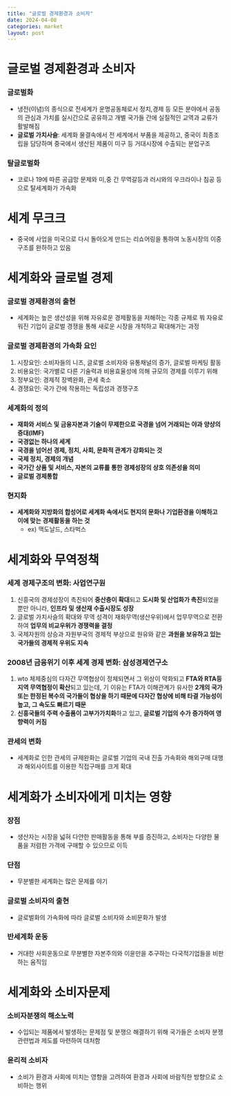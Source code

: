 ```yaml
---
title: "글로벌 경제환경과 소비자"
date: 2024-04-08
categories: market
layout: post
---
```


# 글로벌 경제환경과 소비자
### 글로벌화
- 냉전(이념)의 종식으로 전세계가 운명공동체로서 정치,경제 등 모든 분야에서 공동의 관심과 가치를 실시간으로 공유하고 개별 국가들 간에 실질적인 교역과 교류가 활발해짐
- **글로벌 가치사슬**: 세계화 물결속에서 전 세계에서 부품을 제공하고, 중국이 최종조립을 담당하며 중국에서 생산된 제품이 미구 등 거대시장에 수출되는 분업구조
### 탈글로벌화
- 코로나 19에 따른 공급망 문제와 미,중 간 무역갈등과 러시와의 우크라이나 침공 등으로 탈세계화가 가속화

# 세계 무크크
- 중국에 사업을 미국으로 다시 돌아오게 만드는 리쇼어링을 통하여 노동시장의 이중구조를 완하하고 있음

# 세계화와 글로벌 경제

### 글로벌 경제환경의 출현
- 세계화는 높은 생산성을 위해 자유로운 경제활동을 저해하는 각종 규제로 붜 자유로워진 기업이 글로벌 경쟁을 통해 새로운 시장을 개척하고 확대해가는 과정

### 글로벌 경제환경의 가속화 요인
1. 시장요인: 소비자들의 니즈, 글로벌 소비자와 유통채널의 증가, 글로벌 마케팅 활동
2. 비용요인: 국가별로 다른 기술력과 비용효율성에 의해 규모의 경제를 이루기 위해
3. 정부요인: 경제적 장벽완화, 관세 축소
4. 경쟁요인: 국가 간에 작용하는 독립성과 경쟁구조

### 세계화의 정의
- **재화와 서비스 및 금융자본과 기술이 무제한으로 국경을 넘어 거래되는 야과 양샹의 증대(IMF)**
- **국경없는 하나의 세계**
- **국경을 넘어선 경제, 정치, 사회, 문화적 관계가 강화되는 것**
- **국제 정치, 경제의 개념**
- **국가간 상품 및 서비스, 자본의 교류를 통한 경제성장의 상호 의존성을 의미**
- **글로벌 경제통합**

### 현지화
- **세계화와 지방화의 합성어로 세계화 속에서도 현지의 문화나 기업환경을 이해하고 이에 맞는 경제활동을 하는 것**
    - ex) 맥도날드, 스타벅스

# 세계화와 무역정책

### 세계 경제구조의 변화: 사업연구원
1. 신흥국의 경제성장이 촉진되어 **중산층이 확대**되고 **도시화 및 산업화가 촉진**되었을 뿐만 아니라, **인프라 및 생산재 수출시장도 성장**
2. 글로벌 가치사슬의 확대와 무역 성격이 재화무역(생산우위)에서 업무무역으로 전환하여 **업무의 비교우위가 경쟁력을 결정**
3. 국제자원의 상승과 자원부국의 경제적 부상으로 원유와 같은 **과원을 보유하고 있는 국가들의 경제적 우위도 지속**

### 2008년 금융위기 이후 세계 경제 변화: 삼성경제연구소
1. wto 체제중심의 다자간 무역협상이 정체되면서 그 위상이 약화되고 **FTA와 RTA등 지역 무역협정이 확산**되고 있는데, 기 이유는 FTA가 이해관계가 유사한 **2개의 국가 또는 한정된 복수의 국가들이 협상을 하기 때문에 다자간 협상에 비해 타결 가능성이 높고, 그 속도도 빠르기 때문**
2. **신흥국들의 주력 수출품이 고부가가치화**하고 있고, **글로벌 기업의 수가 증가하여 영향력이 커짐**

### 관세의 변화
- 세계화로 인한 관세의 규제완화는 글로벌 기업의 국내 진출 가속화와 해외구매 대행과 해외사이트를 이용한 직접구매를 크게 확대

# 세계화가 소비자에게 미치는 영향

### 장점
- 생산자는 시장을 넓혀 다얀한 판매활동을 통해 부를 증진하고, 소비자는 다양한 물품을 저렴한 가격에 구매할 수 있으므로 이득

### 단점
- 무분별한 세계화는 많은 문제를 야기

### 글로벌 소비자의 출현
- 글로벌화의 가속화에 따라 글로벌 소비자와 소비문화가 발생

### 반세계화 운동
- 거대한 사회운동으로 무분별한 자본주의와 이윤만을 추구하는 다국적기업들을 비판하는 움직임

# 세계화와 소비자문제

### 소비자분쟁의 해소노력
- 수입되는 제품에서 발생하는 문제점 및 분쟁으 해결하기 위해 국가들은 소비자 분쟁 관련법과 제도를 마련하여 대처함

### 윤리적 소비자
- 소비가 환경과 사회에 미치는 영향을 고려하여 환경과 사회에 바람직한 방향으로 소비하는 행위

